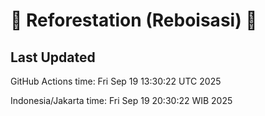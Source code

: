 
# 🌳 Reforestation (Reboisasi) 🌲

## Last Updated

GitHub Actions time: Fri Sep 19 13:30:22 UTC 2025

Indonesia/Jakarta time: Fri Sep 19 20:30:22 WIB 2025
